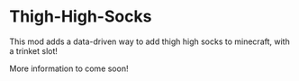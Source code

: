 # Thigh-High-Socks
This mod adds a data-driven way to add thigh high socks to minecraft, with a trinket slot!

More information to come soon!
